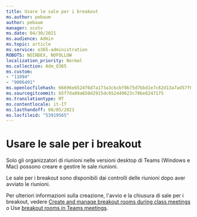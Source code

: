 ```yaml
---
title: Usare le sale per i breakout
ms.author: pebaum
author: pebaum
manager: scotv
ms.date: 04/30/2021
ms.audience: Admin
ms.topic: article
ms.service: o365-administration
ROBOTS: NOINDEX, NOFOLLOW
localization_priority: Normal
ms.collection: Adm_O365
ms.custom:
- "11094"
- "9006491"
ms.openlocfilehash: 66696e6524f6d7a173a3cbcbf0b75d7bbd1e7c62d13a7ad57f6c142e81b81c47
ms.sourcegitcommit: b5f7da89a650d2915dc652449623c78be6247175
ms.translationtype: MT
ms.contentlocale: it-IT
ms.lasthandoff: 08/05/2021
ms.locfileid: "53919565"
---
```

# <a name="use-breakout-rooms"></a>Usare le sale per i breakout

Solo gli organizzatori di riunioni nelle versioni desktop di Teams (Windows e Mac) possono creare e gestire le sale riunioni. 

Le sale per i breakout sono disponibili dai controlli delle riunioni dopo aver avviato le riunioni.

Per ulteriori informazioni sulla creazione, l'avvio e la chiusura di sale per i breakout, vedere [Create and manage breakout rooms during class meetings]() o Use [breakout rooms in Teams meetings](https://support.microsoft.com/office/use-breakout-rooms-in-teams-meetings-7de1f48a-da07-466c-a5ab-4ebace28e461).